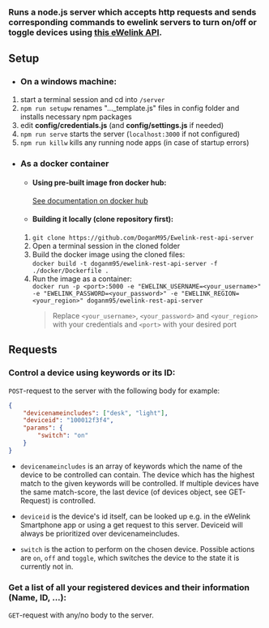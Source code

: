 ### Runs a node.js server which accepts http requests and sends corresponding commands to ewelink servers to turn on/off or toggle devices using [this eWelink API](https://ewelink-api.now.sh/docs/quickstart).

## Setup

- ### On a windows machine:

1. start a terminal session and cd into `/server`  
2. `npm run setupw` renames "..._template.js" files in config folder and installs necessary npm packages  
3. edit **config/credentials.js** (and **config/settings.js** if needed)  
4. `npm run serve` starts the server (`localhost:3000` if not configured)  
5. `npm run killw` kills any running node apps (in case of startup errors)  

- ### As a docker container  

  - #### Using pre-built image fron docker hub:

    [See documentation on docker hub](https://hub.docker.com/repository/docker/doganm95/ewelink-rest-api-server)

  - #### Building it locally (clone repository first):

  1. `git clone https://github.com/DoganM95/Ewelink-rest-api-server`  
  2. Open a terminal session in the cloned folder
  3. Build the docker image using the cloned files:   
   `docker build -t doganm95/ewelink-rest-api-server -f ./docker/Dockerfile .`  
  4. Run the image as a container:  
   `docker run -p <port>:5000 -e "EWELINK_USERNAME=<your_username>" -e "EWELINK_PASSWORD=<your_password>" -e "EWELINK_REGION=<your_region>" doganm95/ewelink-rest-api-server` 
       >Replace `<your_username>`, `<your_password>` and `<your_region>` with your credentials and `<port>` with your desired port  

## Requests

### Control a device using keywords or its ID:

`POST`-request to the server with the following body for example:  

```json
{  
    "devicenameincludes": ["desk", "light"],  
    "deviceid": "100012f3f4",
    "params": {
        "switch": "on"
    }
}
```

- `devicenameincludes` is an array of keywords which the name of the device to be controlled can contain. The device which has the highest match to the given keywords will be controlled. If multiple devices have the same match-score, the last device (of devices object, see GET-Request) is controlled.  

- `deviceid` is the device's id itself, can be looked up e.g. in the eWelink Smartphone app or using a get request to this server.  Deviceid will always be prioritized over devicenameincludes.  

- `switch` is the action to perform on the chosen device. Possible actions are `on`, `off` and `toggle`, which switches the device to the state it is currently not in.  

### Get a list of all your registered devices and their information (Name, ID, ...):

  `GET`-request with any/no body to the server.
